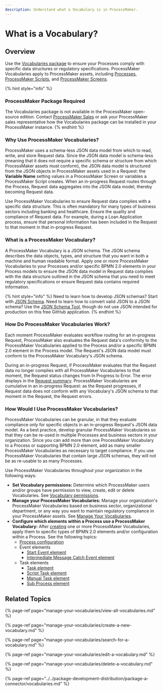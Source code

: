 ```yaml
---
description: Understand what a Vocabulary is in ProcessMaker.
---
```


# What is a Vocabulary?

## Overview

Use the [Vocabularies package](../../package-development-distribution/package-a-connector/vocabularies.md) to ensure your Processes comply with specific data structures or regulatory specifications. ProcessMaker Vocabularies apply to ProcessMaker assets, including [Processes](../viewing-processes/what-is-a-process.md), [ProcessMaker Scripts](../scripts/what-is-a-script.md), and [ProcessMaker Screens](../design-forms/what-is-a-form.md).

{% hint style="info" %}
### ProcessMaker Package Required

The Vocabularies package is not available in the ProcessMaker open-source edition. Contact [ProcessMaker Sales](mailto:sales@processmaker.com) or ask your ProcessMaker sales representative how the Vocabularies package can be installed in your ProcessMaker instance.
{% endhint %}

### Why Use ProcessMaker Vocabularies?

ProcessMaker uses a schema-less JSON data model from which to read, write, and store Request data. Since the JSON data model is schema-less \(meaning that it does not require a specific schema or structure from which ProcessMaker assets must conform\), the JSON data model is structured from the JSON objects in ProcessMaker assets used in a Request: the **Variable Name** setting values in a ProcessMaker Screen or variables a ProcessMaker Script creates. When an in-progress Request routes through the Process, Request data aggregates into the JSON data model, thereby becoming Request data.

Use ProcessMaker Vocabularies to ensure Request data complies with a specific data structure. This is often mandatory for many types of business sectors including banking and healthcare. Ensure the quality and compliance of Request data. For example, during a Loan Application process, ensure that personal information has been included in the Request to that moment in that in-progress Request.

### What is a ProcessMaker Vocabulary?

A ProcessMaker Vocabulary is a JSON schema. The JSON schema describes the data objects, types, and structure that you want in both a machine and human readable format. Apply one or more ProcessMaker Vocabularies to your Processes and/or specific BPMN 2.0 elements in your Process models to ensure the JSON data model in Request data complies with the data structure outlined in the JSON schema that you need to meet regulatory specifications or ensure Request data contains required information.

{% hint style="info" %}
Need to learn how to develop JSON schemas? Start with [JSON Schema](https://json-schema.org/). Need to learn how to convert valid JSON to a JSON schema? Use the [JSON Schema Tool](https://jsonschema.net), though do not use JSON intended for production on this free GitHub application. 
{% endhint %}

### How Do ProcessMaker Vocabularies Work?

Each moment ProcessMaker evaluates workflow routing for an in-progress Request, ProcessMaker also evaluates the Request data's conformity to the ProcessMaker Vocabularies applied to the Process and/or a specific BPMN 2.0 element in the Process model. The Request's JSON data model must conform to the ProcessMaker Vocabulary's JSON schema.

During an in-progress Request, if ProcessMaker evaluates that the Request data no longer complies with all ProcessMaker Vocabularies to that moment, the Request status changes from In Progress to Error. The error displays in the [Request summary](../../using-processmaker/requests/request-details/summary-for-requests-with-errors.md). ProcessMaker Vocabularies are cumulative in an in-progress Request: as the Request progresses, if Request data does not conform with any Vocabulary's JSON schema to that moment in the Request, the Request errors.

### How Would I Use ProcessMaker Vocabularies?

ProcessMaker Vocabularies can be granular, in that they evaluate compliance only for specific objects in an in-progress Request's JSON data model. As a best practice, develop granular ProcessMaker Vocabularies so that they can be re-used in multiple Processes and business sectors in your organization. Since you can add more than one ProcessMaker Vocabulary to a Process or supporting BPMN 2.0 element, add as many smaller ProcessMaker Vocabularies as necessary to target compliance. If you use ProcessMaker Vocabularies that contain large JSON schemas, they will not be as re-usable to as many Processes.

Use ProcessMaker Vocabularies throughout your organization in the following ways:

* **Set Vocabulary permissions:** Determine which ProcessMaker users and/or groups have permission to view, create, edit or delete Vocabularies. See [Vocabulary permissions](../../processmaker-administration/permission-descriptions-for-users-and-groups.md#vocabularies).
* **Manage your ProcessMaker Vocabularies:** Manage your organization's ProcessMaker Vocabularies based on business sector, organizational department, or any way you want to maintain regulatory compliance in your ProcessMaker assets. See [Manage Your Vocabularies](manage-your-vocabularies/).
* **Configure which elements within a Process use a ProcessMaker Vocabulary:** After [creating](../environment-variable-management/manage-your-environment-variables/create-a-new-environment-variable.md#create-a-new-processmaker-environment-variable) one or more ProcessMaker Vocabularies, apply them to specific types of BPMN 2.0 elements and/or configuration within a Process. See the following topics:
  * [Process configuration](../viewing-processes/view-the-list-of-processes/edit-the-name-description-category-or-status-of-a-process.md#configure-which-vocabularies-are-available-to-a-process)
  * Event elements
    * [Start Event element](../process-design/model-your-process/add-and-configure-an-event-element.md#assign-processmaker-vocabularies-that-apply-to-this-element)
    * [Intermediate Message Catch Event element](../process-design/model-your-process/add-and-configure-intermediate-message-catch-event-elements.md#assign-processmaker-vocabularies-that-validate-request-data-from-this-element)
  * Task elements
    * [Task element](../process-design/model-your-process/add-and-configure-task-elements.md#assign-processmaker-vocabularies-that-validate-request-data-from-this-element)
    * [Script Task element](../process-design/model-your-process/add-and-configure-script-task-elements.md#assign-processmaker-vocabularies-that-validate-request-data-from-this-element)
    * [Manual Task element](../process-design/model-your-process/add-and-configure-manual-task-elements.md#assign-processmaker-vocabularies-that-validate-request-data-from-this-element)
    * [Sub Process element](../process-design/model-your-process/add-and-configure-sub-process-elements.md#assign-processmaker-vocabularies-that-validate-request-data-from-this-element)

## Related Topics

{% page-ref page="manage-your-vocabularies/view-all-vocabularies.md" %}

{% page-ref page="manage-your-vocabularies/create-a-new-vocabulary.md" %}

{% page-ref page="manage-your-vocabularies/search-for-a-vocabulary.md" %}

{% page-ref page="manage-your-vocabularies/edit-a-vocabulary.md" %}

{% page-ref page="manage-your-vocabularies/delete-a-vocabulary.md" %}

{% page-ref page="../../package-development-distribution/package-a-connector/vocabularies.md" %}

